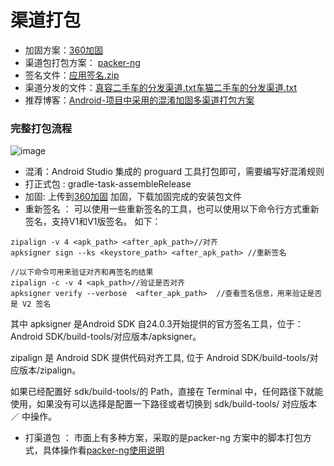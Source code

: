 # 渠道打包

- 加固方案：[360加固](http://jiagu.360.cn/qcms/protect.html)
- 渠道包打包方案： [packer-ng](http://jiagu.360.cn/qcms/protect.html)
- 签名文件：[应用签名.zip](/uploads/414700ddafc38a59b91404a8aeaf7901/应用签名.zip)
- 渠道分发的文件：[真容二手车的分发渠道.txt](/uploads/1c7b8a46e1284d03232c4099015dcc57/真容二手车的分发渠道.txt)[车猫二手车的分发渠道.txt](/uploads/5857c74074bac68b0d21f322d53b20de/车猫二手车的分发渠道.txt)
- 推荐博客：[Android-项目中采用的混淆加固多渠道打包方案](https://blog.csdn.net/qq_32452623/article/details/77274757)

### 完整打包流程

![image](/uploads/20d9bad045dc7ce83fbf710b644136a8/image.png)

- 混淆：Android Studio 集成的 proguard  工具打包即可，需要编写好混淆规则
- 打正式包 : gradle-task-assembleRelease
- 加固: 上传到[360加固](http://jiagu.360.cn/qcms/protect.html) 加固，下载加固完成的安装包文件
- 重新签名 ： 可以使用一些重新签名的工具，也可以使用以下命令行方式重新签名，支持V1和V1版签名。
如下：

```
zipalign -v 4 <apk_path> <after_apk_path>//对齐
apksigner sign --ks <keystore_path> <after_apk_path> //重新签名

//以下命令可用来验证对齐和再签名的结果
zipalign -c -v 4 <apk_path>//验证是否对齐
apksigner verify --verbose  <after_apk_path>  //查看签名信息，用来验证是否是 V2 签名

```
其中
apksigner 是Android SDK 自24.0.3开始提供的官方签名工具，位于：Android SDK/build-tools/对应版本/apksigner。

zipalign 是 Android SDK 提供代码对齐工具, 位于 Android SDK/build-tools/对应版本/zipalign。

如果已经配置好 sdk/build-tools/的 Path，直接在 Terminal 中，任何路径下就能使用，如果没有可以选择是配置一下路径或者切换到 sdk/build-tools/ 对应版本／ 中操作。


- 打渠道包 ： 市面上有多种方案，采取的是packer-ng 方案中的脚本打包方式，具体操作看[packer-ng使用说明 ](http://jiagu.360.cn/qcms/protect.html)
